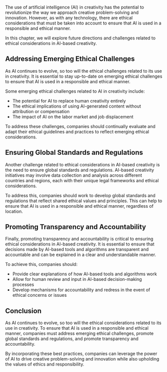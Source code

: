 
The use of artificial intelligence (AI) in creativity has the potential to revolutionize the way we approach creative problem-solving and innovation. However, as with any technology, there are ethical considerations that must be taken into account to ensure that AI is used in a responsible and ethical manner.

In this chapter, we will explore future directions and challenges related to ethical considerations in AI-based creativity.

Addressing Emerging Ethical Challenges
--------------------------------------

As AI continues to evolve, so too will the ethical challenges related to its use in creativity. It is essential to stay up-to-date on emerging ethical challenges to ensure that AI is used in a responsible and ethical manner.

Some emerging ethical challenges related to AI in creativity include:

* The potential for AI to replace human creativity entirely
* The ethical implications of using AI-generated content without attribution or compensation
* The impact of AI on the labor market and job displacement

To address these challenges, companies should continually evaluate and adapt their ethical guidelines and practices to reflect emerging ethical considerations.

Ensuring Global Standards and Regulations
-----------------------------------------

Another challenge related to ethical considerations in AI-based creativity is the need to ensure global standards and regulations. AI-based creativity initiatives may involve data collection and analysis across different countries and regions, each with their unique legal frameworks and ethical considerations.

To address this, companies should work to develop global standards and regulations that reflect shared ethical values and principles. This can help to ensure that AI is used in a responsible and ethical manner, regardless of location.

Promoting Transparency and Accountability
-----------------------------------------

Finally, promoting transparency and accountability is critical to ensuring ethical considerations in AI-based creativity. It is essential to ensure that decisions made by AI-based tools and algorithms are transparent and accountable and can be explained in a clear and understandable manner.

To achieve this, companies should:

* Provide clear explanations of how AI-based tools and algorithms work
* Allow for human review and input in AI-based decision-making processes
* Develop mechanisms for accountability and redress in the event of ethical concerns or issues

Conclusion
----------

As AI continues to evolve, so too will the ethical considerations related to its use in creativity. To ensure that AI is used in a responsible and ethical manner, companies must address emerging ethical challenges, promote global standards and regulations, and promote transparency and accountability.

By incorporating these best practices, companies can leverage the power of AI to drive creative problem-solving and innovation while also upholding the values of ethics and responsibility.
